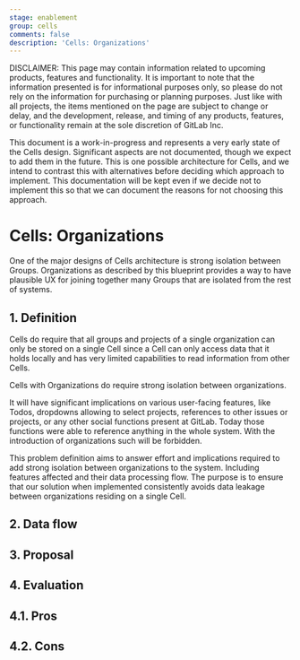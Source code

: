 ```yaml
---
stage: enablement
group: cells
comments: false
description: 'Cells: Organizations'
---
```


DISCLAIMER:
This page may contain information related to upcoming products, features and
functionality. It is important to note that the information presented is for
informational purposes only, so please do not rely on the information for
purchasing or planning purposes. Just like with all projects, the items
mentioned on the page are subject to change or delay, and the development,
release, and timing of any products, features, or functionality remain at the
sole discretion of GitLab Inc.

This document is a work-in-progress and represents a very early state of the
Cells design. Significant aspects are not documented, though we expect to add
them in the future. This is one possible architecture for Cells, and we intend to
contrast this with alternatives before deciding which approach to implement.
This documentation will be kept even if we decide not to implement this so that
we can document the reasons for not choosing this approach.

# Cells: Organizations

One of the major designs of Cells architecture is strong isolation between Groups.
Organizations as described by this blueprint provides a way to have plausible UX
for joining together many Groups that are isolated from the rest of systems.

## 1. Definition

Cells do require that all groups and projects of a single organization can
only be stored on a single Cell since a Cell can only access data that it holds locally
and has very limited capabilities to read information from other Cells.

Cells with Organizations do require strong isolation between organizations.

It will have significant implications on various user-facing features,
like Todos, dropdowns allowing to select projects, references to other issues
or projects, or any other social functions present at GitLab. Today those functions
were able to reference anything in the whole system. With the introduction of
organizations such will be forbidden.

This problem definition aims to answer effort and implications required to add
strong isolation between organizations to the system. Including features affected
and their data processing flow. The purpose is to ensure that our solution when
implemented consistently avoids data leakage between organizations residing on
a single Cell.

## 2. Data flow

## 3. Proposal

## 4. Evaluation

## 4.1. Pros

## 4.2. Cons
